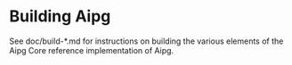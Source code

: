 Building Aipg
================

See doc/build-*.md for instructions on building the various
elements of the Aipg Core reference implementation of Aipg.
